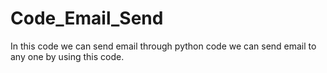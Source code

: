 # Code_Email_Send
In this code we can send email through python code we can send email to any one by using this code.
